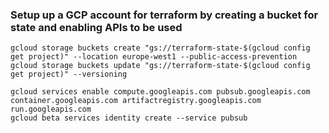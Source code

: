 ### Setup up a GCP account for terraform by creating a bucket for state and enabling APIs to be used
```shell
gcloud storage buckets create "gs://terraform-state-$(gcloud config get project)" --location europe-west1 --public-access-prevention
gcloud storage buckets update "gs://terraform-state-$(gcloud config get project)" --versioning

gcloud services enable compute.googleapis.com pubsub.googleapis.com container.googleapis.com artifactregistry.googleapis.com run.googleapis.com
gcloud beta services identity create --service pubsub
```
